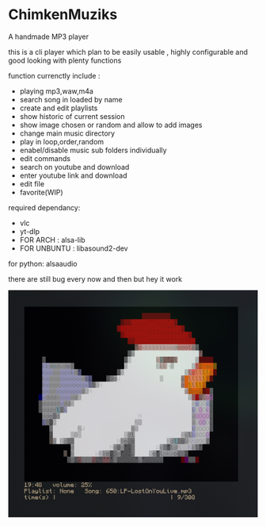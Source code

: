# ChimkenMuziks
A handmade MP3 player

this is a cli player which plan to be easily usable , highly configurable
and good looking with plenty functions

function currenctly include :
- playing mp3,waw,m4a
- search song in loaded by name
- create and edit playlists
- show historic of current session
- show image chosen or random and allow to add images
- change main music directory
- play in loop,order,random
- enabel/disable music sub folders individually
- edit commands
- search on youtube and download
- enter youtube link and download
- edit file
- favorite(WIP)

required dependancy:
- vlc
- yt-dlp
- FOR ARCH    : alsa-lib
- FOR UNBUNTU : libasound2-dev

for python:
alsaaudio
	
there are still bug every now and then but hey it work 

![exemple display during a song](/exemple.png)